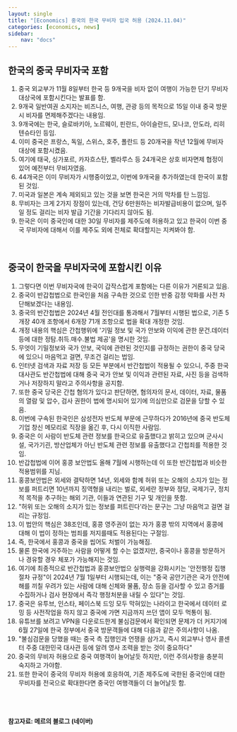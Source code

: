 ```yaml
---
layout: single
title: "[Economics] 중국의 한국 무비자 입국 허용 (2024.11.04)"
categories: [economics, news]
sidebar:
    nav: "docs"
---
```


## 한국의 중국 무비자국 포함
1. 중국 외교부가 11월 8일부터 한국 등 9개국을 비자 없이 여행이 가능한 단기 무비자 대상국에 포함시킨다는 발표를 함.
1. 9개국 일반여권 소지자는 비즈니스, 여행, 관광 등의 목적으로 15일 이내 중국 방문시 비자를 면제해주겠다는 내용임.
1. 9개국에는 한국, 슬로바키아, 노르웨이, 핀란드, 아이슬란드, 모나코, 안도라, 리히텐슈타인 등임.
1. 이미 중국은 프랑스, 독일, 스위스, 호주, 폴란드 등 20개국을 작년 12월에 무비자 대상에 포함시켰음.
1. 여기에 태국, 싱가포르, 카자흐스탄, 벨라루스 등 24개국은 상호 비자면제 협정이 있어 예전부터 무비자였음.
1. 44개국은 이미 무비자가 시행중이었고, 이번에 9개국을 추가하였는데 한국이 포함된 것임.
1. 미국과 일본은 계속 제외되고 있는 것을 보면 한국은 거의 막차를 탄 느낌임.
1. 무비자는 크게 2가지 장점이 있는데, 건당 6만원하는 비자발급비용이 없으며, 일주일 정도 걸리는 비자 발급 기간을 기다리지 않아도 됨.
1. 한국은 이미 중국인에 대한 30일 무비자를 제주도에 허용하고 있고 한국이 이번 중국 무비자에 대해서 이를 제주도 외에 전체로 확대할지는 지켜봐야 함.

<br/>

## 중국이 한국을 무비자국에 포함시킨 이유
1. 그렇다면 이번 무비자국에 한국이 갑작스럽게 포함에는 다른 이유가 거론되고 있음.
1. 중국이 반갑첩법으로 한국인을 처음 구속한 것으로 인한 반중 감정 악화를 사전 차단해보겠다는 내용임.
1. 중국의 반간첩법은 2024년 4월 전인대를 통과해서 7월부터 시행된 법으로, 기존 5개장 40개 조항에서 6개장 71개 조항으로 법을 확대 개정한 것임.
1. 개정 내용의 핵심은 간첩행위에 '기밀 정보 및 국가 안보와 이익에 관한 문건.데이터 등에 대한 정탐.취득.매수.불법 제공'을 명시한 것임.
1. 무엇이 기밀정보와 국가 안보, 국익에 관련된 것인지를 규정하는 권한이 중국 당국에 있으니 마음먹고 걸면, 무조건 걸리는 법임.
1. 인터넷 검색과 자료 저장 등 모든 부분에서 반간첩법이 적용될 수 있으니, 주중 한국 대사관도 반간첩법에 대해 중국 국가 안보 및 이익과 관련된 자료, 사진 등을 검색하거나 저장하지 말라고 주의사항을 공지함.
1. 또한 중국 당국은 간첩 혐의가 있다고 판단하면, 혐의자의 문서, 데이터, 자료, 물품의 열람 및 압수, 검사 권한이 법에 명시되어 있기에 의심만으로 검문을 당할 수 있음.
1. 이번에 구속된 한국인은 삼성전자 반도체 부문에 근무하다가 2016년에 중국 반도체 기업 창신 메모리로 직장을 옮긴 후, 다시 이직한 사람임.
1. 중국은 이 사람이 반도체 관련 정보를 한국으로 유출했다고 밝히고 있으며 군사시설, 국가기괸, 방산업체가 아닌 반도체 관련 정보를 유출했다고 간첩죄를 적용한 것임.
1. 반갑첩법에 이어 홍콩 보안법도 올해 7월에 시행하는데 이 또한 반간첩법과 비슷한 적용범위를 지님.
1. 홍콩보안법은 외세와 결탁하면 14년, 외세와 함께 허위 또는 오해의 소지가 있는 정보를 퍼트리면 10년까지 징역형을 내리는 벌로, 외세란 정부와 정당, 국제기구, 정치적 목적을 추구하는 해외 기관, 이들과 연관된 기구 및 개인을 뜻함.
1. "허위 또는 오해의 소지가 있는 정보를 퍼트린다'라는 문구는 그냥 마음먹고 걸면 걸리는 규정임.
1. 이 법안의 핵심은 38조인데, 홍콩 영주권이 없는 자가 홍콩 밖의 지역에서 홍콩에 대해 이 법이 정하는 범죄를 저지를때도 적용된다는 구절임.
1. 즉, 한국에서 홍콩과 중국을 씹어도 처벌이 가능해짐.
1. 물론 한국에 거주하는 사람을 어떻게 할 수는 없겠지만, 중국이나 홍콩을 방문하거나 경유할 경우 체포가 가능해지는 것임.
1. 여기에 최종적으로 반간첩법과 홍콩보안법으 실행력을 강화시키는 '안전행정 집행 절차 규정"이 2024년 7월 1일부터 시행되는데, 이는 "중국 공안기관은 국가 안전에 해를 끼칠 우려가 있는 사람에 대해 신체와 물품, 장소 등을 검사할 수 있고 증거를 수집하거나 검사 현장에서 즉각 행정처분을 내릴 수 있다"는 것임.
1. 중국은 유투브, 인스타, 페이스북 드잉 모두 막혀있는 나라이고 한국에서 데이터 로밍 등 사전작업을 하지 않고 중국에 가면 지금까지 쓰던 앱이 모두 먹통이 됨.
1. 유튜브를 보려고 VPN을 다운로드한게 불심검문에서 확인되면 문제가 더 커지기에 6월 27일에 한국 정부에서 중국 방문객들에 대해 다음과 같은 주의사항이 나옴.
1. "불심검문을 당했을 때는 중국 측 집행인과 언쟁을 삼가고, 즉시 외교부나 영사 콜센터 주중 대한민국 대사관 등에 알려 영사 조력을 받는 것이 중요하다"
1. 중국의 무비자 허용으로 중국 여행객이 늘어날듯 하지만, 이런 주의사항을 충분히 숙지하고 가야함.
1. 또한 한국이 중국의 무비자 허용에 호응하여, 기존 제주도에 국한된 중국인에 대한 무비자를 전국으로 확대한다면 중국인 여행객들이 더 늘어날듯 함.



<br/>
<br/>

#### 참고자료: 메르의 블로그 (네이버) 